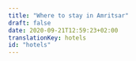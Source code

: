 ```yaml
---
title: "Where to stay in Amritsar"
draft: false
date: 2020-09-21T12:59:23+02:00
translationKey: hotels
id: "hotels"
---
```

